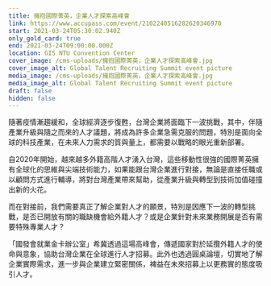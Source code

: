 ```yaml
---
title: 擁抱國際菁英，企業人才探索高峰會
link: https://www.accupass.com/event/2102240516282620346970
start: 2021-03-24T05:30:02.940Z
only_gold_card: true
end: 2021-03-24T09:00:00.000Z
location: GIS NTU Convention Center
cover_image: /cms-uploads/擁抱國際菁英，企業人才探索高峰會.jpg
cover_image_alt: Global Talent Recruiting Summit event picture
media_image: /cms-uploads/擁抱國際菁英，企業人才探索高峰會.jpg
media_image_alt: Global Talent Recruiting Summit event picture
draft: false
hidden: false
---
```

隨著疫情漸趨緩和，全球經濟逐步復甦，台灣企業將面臨下一波挑戰，其中，伴隨產業升級與隨之而來的人才議題，將成為許多企業急需克服的問題，特別是面向全球的科技產業，在未來人力需求的質與量上，都需要以戰略的眼光重新部署。

自2020年開始，越來越多外籍高階人才湧入台灣，這些移動性很強的國際菁英擁有全球化的思維與尖端技術能力，如果能跟台灣企業進行對接，無論是直接任職或以顧問方式進行輔導，將對台灣產業帶來幫助，從產業升級與轉型到技術加值碰撞出新的火花。

而在對接前，我們需要真正了解企業對人才的願景，特別是因應下一波的轉型挑戰，是否已開放有關的職缺機會給外籍人才？或是企業針對未來業務開展是否有需要特殊專業人才？

「國發會就業金卡辦公室」希冀透過這場高峰會，傳遞國家對於延攬外籍人才的使命與意象，協助台灣企業在全球進行人才招募。此外也透過圓桌論壇，切實地了解企業實際需求，進一步與企業建立緊密關係，裨益在未來招募上以更務實的態度吸引人才。
